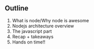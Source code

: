 ##  Outline

1. What is node/Why node is awesome
2. Nodejs architecture overview
3. The javascript part
4. Recap + takeaways
5. Hands on time!!
